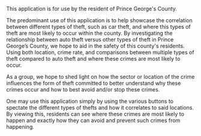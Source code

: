 This application is for use by the resident of Prince George's County. 

The predominant use of this application is to help showcase the correlation between different types of theft,
such as car theft, and where this types of theft are most likely to occur within the county. By investigating the relationship between auto theft versus other types of theft in Prince George’s County, we hope to aid in the safety of this county's residents. Using both location, crime rate, and comparisons between multiple types of theft compared to auto theft and where these crimes are most likely to occur.

As a group, we hope to shed light on how the sector or location of the crime influences the form of theft committed to better understand why these crimes occur and how to best avoid and/or stop these crimes.

One may use this application simply by using the various buttons to spectate the different types of thefts and how it correlates to said locations. By viewing this, residents can see where these crimes are most likely to happen and exactly how they can avoid and prevent such crimes from happening. 